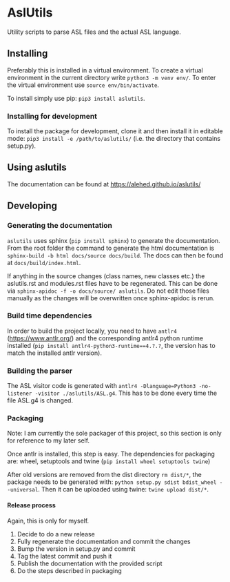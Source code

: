 # AslUtils

Utility scripts to parse ASL files and the actual ASL language.

## Installing

Preferably this is installed in a virtual environment. To create a virtual environment in the current directory write `python3 -m venv env/`. To enter the virtual environment use `source env/bin/activate`.

To install simply use pip: `pip3 install aslutils`.

### Installing for development

To install the package for development, clone it and then install it in editable mode: `pip3 install -e /path/to/aslutils/` (i.e. the directory that contains setup.py).

## Using aslutils

The documentation can be found at <https://alehed.github.io/aslutils/>

## Developing

### Generating the documentation

`aslutils` uses sphinx (`pip install sphinx`) to generate the documentation. From the root folder the command to generate the html documentation is `sphinx-build -b html docs/source docs/build`. The docs can then be found at `docs/build/index.html`.

If anything in the source changes (class names, new classes etc.) the aslutils.rst and modules.rst files have to be regenerated. This can be done via `sphinx-apidoc -f -o docs/source/ aslutils`. Do not edit those files manually as the changes will be overwritten once sphinx-apidoc is rerun.

### Build time dependencies

In order to build the project locally, you need to have `antlr4` (<https://www.antlr.org/>) and the corresponding antlr4 python runtime installed (`pip install antlr4-python3-runtime==4.?.?`, the version has to match the installed antlr version).

### Building the parser

The ASL visitor code is generated with `antlr4 -Dlanguage=Python3 -no-listener -visitor ./aslutils/ASL.g4`. This has to be done every time the file ASL.g4 is changed.

### Packaging

Note: I am currently the sole packager of this project, so this section is only for reference to my later self.

Once antlr is installed, this step is easy. The dependencies for packaging are: wheel, setuptools and twine (`pip install wheel setuptools twine`)

After old versions are removed from the dist directory `rm dist/*`, the package needs to be generated with: `python setup.py sdist bdist_wheel --universal`. Then it can be uploaded using twine: `twine upload dist/*`.

#### Release process

Again, this is only for myself.

 1. Decide to do a new release
 1. Fully regenerate the documentation and commit the changes
 1. Bump the version in setup.py and commit
 1. Tag the latest commit and push it
 1. Publish the documentation with the provided script
 1. Do the steps described in packaging
